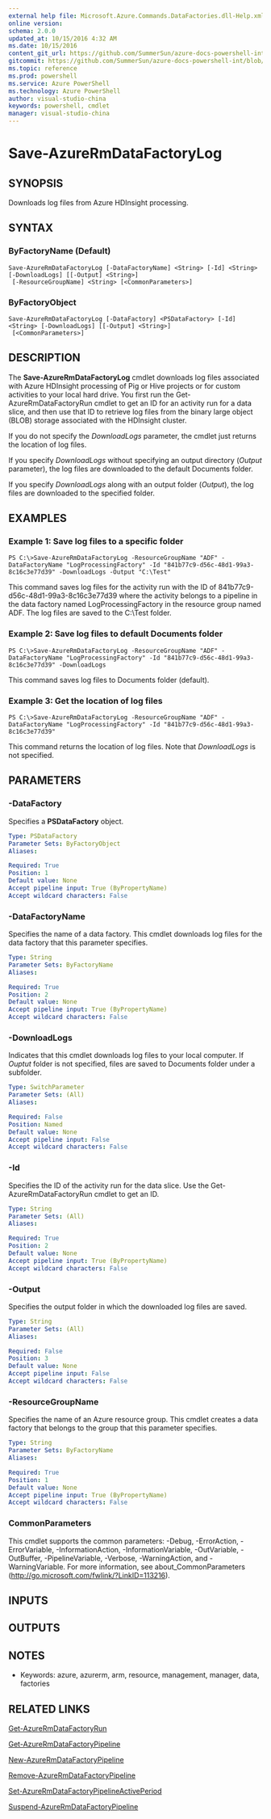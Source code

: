 ```yaml
---
external help file: Microsoft.Azure.Commands.DataFactories.dll-Help.xml
online version: 
schema: 2.0.0
updated_at: 10/15/2016 4:32 AM
ms.date: 10/15/2016
content_git_url: https://github.com/SummerSun/azure-docs-powershell-int/blob/master/azureps-cmdlets-docs/ResourceManager/AzureRM.DataFactories/v2.0/CmdletMDs/Save-AzureRmDataFactoryLog.md
gitcommit: https://github.com/SummerSun/azure-docs-powershell-int/blob/1bfd8e268acfc1799ad3f17c5a982578f54443cf/azureps-cmdlets-docs/ResourceManager/AzureRM.DataFactories/v2.0/CmdletMDs/Save-AzureRmDataFactoryLog.md
ms.topic: reference
ms.prod: powershell
ms.service: Azure PowerShell
ms.technology: Azure PowerShell
author: visual-studio-china
keywords: powershell, cmdlet
manager: visual-studio-china
---
```


# Save-AzureRmDataFactoryLog

## SYNOPSIS
Downloads log files from Azure HDInsight processing.

## SYNTAX

### ByFactoryName (Default)
```
Save-AzureRmDataFactoryLog [-DataFactoryName] <String> [-Id] <String> [-DownloadLogs] [[-Output] <String>]
 [-ResourceGroupName] <String> [<CommonParameters>]
```

### ByFactoryObject
```
Save-AzureRmDataFactoryLog [-DataFactory] <PSDataFactory> [-Id] <String> [-DownloadLogs] [[-Output] <String>]
 [<CommonParameters>]
```

## DESCRIPTION
The **Save-AzureRmDataFactoryLog** cmdlet downloads log files associated with Azure HDInsight processing of Pig or Hive projects or for custom activities to your local hard drive.
You first run the Get-AzureRmDataFactoryRun cmdlet to get an ID for an activity run for a data slice, and then use that ID to retrieve log files from the binary large object (BLOB) storage associated with the HDInsight cluster.

If you do not specify the *DownloadLogs* parameter, the cmdlet just returns the location of log files.

If you specify *DownloadLogs* without specifying an output directory (*Output* parameter), the log files are downloaded to the default Documents folder.

If you specify *DownloadLogs* along with an output folder (*Output*), the log files are downloaded to the specified folder.

## EXAMPLES

### Example 1: Save log files to a specific folder
```
PS C:\>Save-AzureRmDataFactoryLog -ResourceGroupName "ADF" -DataFactoryName "LogProcessingFactory" -Id "841b77c9-d56c-48d1-99a3-8c16c3e77d39" -DownloadLogs -Output "C:\Test"
```

This command saves log files for the activity run with the ID of 841b77c9-d56c-48d1-99a3-8c16c3e77d39 where the activity belongs to a pipeline in the data factory named LogProcessingFactory in the resource group named ADF.
The log files are saved to the C:\Test folder.

### Example 2: Save log files to default Documents folder
```
PS C:\>Save-AzureRmDataFactoryLog -ResourceGroupName "ADF" -DataFactoryName "LogProcessingFactory" -Id "841b77c9-d56c-48d1-99a3-8c16c3e77d39" -DownloadLogs
```

This command saves log files to Documents folder (default).

### Example 3: Get the location of log files
```
PS C:\>Save-AzureRmDataFactoryLog -ResourceGroupName "ADF" -DataFactoryName "LogProcessingFactory" -Id "841b77c9-d56c-48d1-99a3-8c16c3e77d39"
```

This command returns the location of log files.
Note that *DownloadLogs* is not specified.

## PARAMETERS

### -DataFactory
Specifies a **PSDataFactory** object.

```yaml
Type: PSDataFactory
Parameter Sets: ByFactoryObject
Aliases: 

Required: True
Position: 1
Default value: None
Accept pipeline input: True (ByPropertyName)
Accept wildcard characters: False
```

### -DataFactoryName
Specifies the name of a data factory.
This cmdlet downloads log files for the data factory that this parameter specifies.

```yaml
Type: String
Parameter Sets: ByFactoryName
Aliases: 

Required: True
Position: 2
Default value: None
Accept pipeline input: True (ByPropertyName)
Accept wildcard characters: False
```

### -DownloadLogs
Indicates that this cmdlet downloads log files to your local computer.
If *Ouptut* folder is not specified, files are saved to Documents folder under a subfolder.

```yaml
Type: SwitchParameter
Parameter Sets: (All)
Aliases: 

Required: False
Position: Named
Default value: None
Accept pipeline input: False
Accept wildcard characters: False
```

### -Id
Specifies the ID of the activity run for the data slice.
Use the Get-AzureRmDataFactoryRun cmdlet to get an ID.

```yaml
Type: String
Parameter Sets: (All)
Aliases: 

Required: True
Position: 2
Default value: None
Accept pipeline input: True (ByPropertyName)
Accept wildcard characters: False
```

### -Output
Specifies the output folder in which the downloaded log files are saved.

```yaml
Type: String
Parameter Sets: (All)
Aliases: 

Required: False
Position: 3
Default value: None
Accept pipeline input: False
Accept wildcard characters: False
```

### -ResourceGroupName
Specifies the name of an Azure resource group.
This cmdlet creates a data factory that belongs to the group that this parameter specifies.

```yaml
Type: String
Parameter Sets: ByFactoryName
Aliases: 

Required: True
Position: 1
Default value: None
Accept pipeline input: True (ByPropertyName)
Accept wildcard characters: False
```

### CommonParameters
This cmdlet supports the common parameters: -Debug, -ErrorAction, -ErrorVariable, -InformationAction, -InformationVariable, -OutVariable, -OutBuffer, -PipelineVariable, -Verbose, -WarningAction, and -WarningVariable. For more information, see about_CommonParameters (http://go.microsoft.com/fwlink/?LinkID=113216).

## INPUTS

## OUTPUTS

## NOTES
* Keywords: azure, azurerm, arm, resource, management, manager, data, factories

## RELATED LINKS

[Get-AzureRmDataFactoryRun](.\Get-AzureRmDataFactoryRun.md)

[Get-AzureRmDataFactoryPipeline](.\Get-AzureRmDataFactoryPipeline.md)

[New-AzureRmDataFactoryPipeline](.\New-AzureRmDataFactoryPipeline.md)

[Remove-AzureRmDataFactoryPipeline](.\Remove-AzureRmDataFactoryPipeline.md)

[Set-AzureRmDataFactoryPipelineActivePeriod](.\Set-AzureRmDataFactoryPipelineActivePeriod.md)

[Suspend-AzureRmDataFactoryPipeline](.\Suspend-AzureRmDataFactoryPipeline.md)

